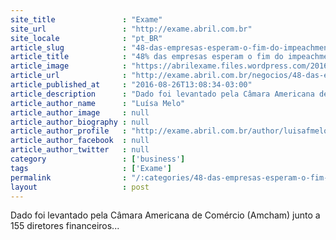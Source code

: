 ```yaml
---
site_title               : "Exame"
site_url                 : "http://exame.abril.com.br"
site_locale              : "pt_BR"
article_slug             : "48-das-empresas-esperam-o-fim-do-impeachment-para-investir"
article_title            : "48% das empresas esperam o fim do impeachment para investir"
article_image            : "https://abrilexame.files.wordpress.com/2016/09/size_960_16_9_2016-05-31t025638z_518878214_s1aethddvqab_rtrmadp_3_brazil-politics.jpg?quality=70&strip=all&w=960"
article_url              : "http://exame.abril.com.br/negocios/48-das-empresas-esperam-o-fim-do-impeachment-para-investir/"
article_published_at     : "2016-08-26T13:08:34-03:00"
article_description      : "Dado foi levantado pela Câmara Americana de Comércio (Amcham) junto a 155 diretores financeiros..."
article_author_name      : "Luísa Melo"
article_author_image     : null
article_author_biography : null
article_author_profile   : "http://exame.abril.com.br/author/luisafmelo/"
article_author_facebook  : null
article_author_twitter   : null
category                 : ['business']
tags                     : ['Exame']
permalink                : "/:categories/48-das-empresas-esperam-o-fim-do-impeachment-para-investir/"
layout                   : post
---
```


Dado foi levantado pela Câmara Americana de Comércio (Amcham) junto a 155 diretores financeiros...
